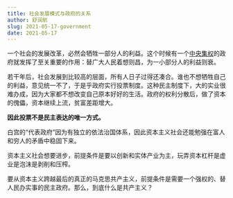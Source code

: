 ```yaml
---
title: 社会发展模式与政府的关系
author: 舒润航
slug: 2021-05-17-government
date: 2021-05-17
---
```


一个社会的发展改革，必然会牺牲一部分人的利益。这个时候有一个[中央集权](https://www.piyao.org.cn/2020-09/30/c_1210823898.htm)的政府就发挥了至关重要的作用：替广大人民着想则昌，为一小部分人的利益则衰。

若干年后，社会发展到比较高的层面，所有人日子过得还凑合。谁也不想牺牲自己的利益，意见统一不了，于是乎政府实行投票制度。这种民主制度下，大的实业很难办成，因为大家都不想改变自己原本好好的生活。政府的权利分散后，做了资本的傀儡，资本继续上流，贫富差距增大。

**因此投票不是民主表达的唯一方式。**

白宫的“代表政府”因为有独立的依法治国体系，因此资本主义社会还能勉强在富人和穷人的矛盾中稳固下来。

资本主义社会想要进步，前提条件是要以创新和实体产业为主，玩弄资本杠杆是虚业是泡沫是剥削和压榨。

要从资本主义跨越最后的真正的马克思共产主义，前提条件是需要一个强权的、替人民办实事的民主政府。那么，到底什么是共产主义？
